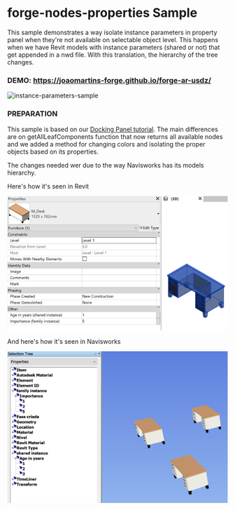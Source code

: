 # forge-nodes-properties Sample

This sample demonstrates a way isolate instance parameters in property panel when they're not available on selectable object level. This happens when we have Revit models with instance parameters (shared or not) that get appended in a nwd file. With this translation, the hierarchy of the tree changes.

### DEMO: https://joaomartins-forge.github.io/forge-ar-usdz/

![instance-parameters-sample](img/demo.gif)

### PREPARATION

This sample is based on our [Docking Panel tutorial](https://learnforge.autodesk.io/#/viewer/extensions/panel).
The main differences are on getAllLeafComponents function that now returns all available nodes and we added a method for changing colors and isolating the proper objects based on its properties.

The changes needed wer due to the way Navisworks has its models hierarchy.

Here's how it's seen in Revit

![Revit image](img/revitimg.png)

And here's how it's seen in Navisworks

![Navis image](img/navisimg.png)
